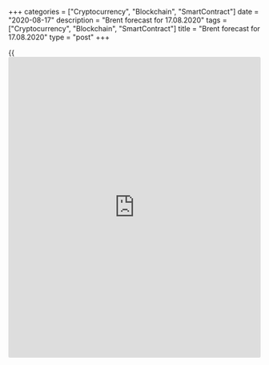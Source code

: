 +++
categories = ["Cryptocurrency", "Blockchain", "SmartContract"]
date = "2020-08-17"
description = "Brent forecast for 17.08.2020"
tags = ["Cryptocurrency", "Blockchain", "SmartContract"]
title = "Brent forecast for 17.08.2020"
type = "post"
+++

{{<iframe id="large-banner" src="https://www.bounty.group/#slide=20.0" width="100%" height="600" scrolling="no" style="border: 0px solid rgb(216, 221, 230); border-radius: 3px;">}}

August 17, 2020

August 17, 2020

Brent forecast: Oil has been trading in the corridor for too longDmitri
Demidenko

## Oil price fundamental forecast for today

### The longer lasts consolidation, the more likely is the trend to
start

The longer consolidation lasts, the more likely is the trend start

Beginner traders like to join strong trends. Experienced traders know
that it is more beneficial to monitor the assets that have been trading
flat for a long time. The consolidation period will end sooner or later,
being followed by new trends. The longer is the market trading in a
narrow range, the more chances are that a sharp movement should start.
With this regard, oil is quite a promising asset.

At first sight, the oil market should be moving down. The OPEC+ is
gradually increasing oil production, international organizations lower
their forecasts for oil global demand amid the difficult epidemiological
situation in the US and the world. Besides, judging by the past
experience, the US oil producers should be increasing the output as the
prices grow. Unfortunately for the oil bears, the oil price is not
falling. It is a reason to think that, if the market doesn’t go where it
should, it is likely to go in the opposite direction.

To the surprise of many [investor](https://www.fintechee.com/tutorial-for-forex-trading/investor-mode/)s, the United States is the main reason
for optimism. According to  Baker Hughes data, the number of the US oil
rig has dropped to the lowest level since 2005. It is the leading
indicator of US oil production. According to The U.S. Energy Information
Administration (EIA) forecasts, the US crude oil production will be
11.26 million barrels per day in 2020. It is far less than the
production before the pandemic.

### Dynamics of US rig count

![LiteForex: Brent forecast for 17.08.2020][1]

 _Source: Bloomberg._

### Dynamics of US crude oil production

![LiteForex: Brent forecast for 17.08.2020][2]

 _Source: Bloomberg._

The US oil-producing companies have changed the strategy. Earlier, they
increased crude oil production as the prices grew. Now, they prefer to
pay off debts.

In addition to a decline in the US crude oil output, the US demand for
oil and liquid fuels is surprisingly high (U.S. crude oil stocks are
declining for the third consecutive week). Besides, the US dollar is
weak. So, it is clear now why the tailwinds for oil are blowing from the
USA.

As for the global demand, one shouldn’t fear the decline in the demand
forecasts by the OPEC to 90.6 million barrels per day, and the IEA - to
91.9 million barrels per day. Both organizations take into account the
growth in the number of COVID-19 cases in the USA. However, according to
US domestic data, the US economy can adjust to it. Furthermore, once
there had been reported that China is going to boost the purchases of
the US energy products in the August-September period to meet the
targets of the phase one trade deal, and the oil price immediately
started growing.

In my opinion, the long-term outlook for the oil market is bullish.
Sooner or later, the global economy will rebound, especially if there
are coronavirus vaccines. The oil global demand will be also growing as
the economy is recovering. As for global oil supply, even if the OPEC+
has increased crude oil production, it is far from the pre-crisis
levels. Moreover, the US oil producers are out of the game. So, I
recommend holding up the [UKBrent][3] longs entered at [level $44 a
barrel][4].

* * *

P.S. Did you like my article? Share it in social networks: it will be
the best “thank you" :)

Ask me questions and comment below. I’ll be glad to answer your
questions and give necessary explanations.

 **Useful links:**

  * I recommend trying to trade with a reliable broker [here][5]. The system allows you to trade by yourself or copy successful traders from all across the globe.
  * Use my promo-code BLOG for getting deposit bonus 50% on LiteForex platform. Just enter this code in the appropriate field while [depositing][6] your trading account.
  * Telegram channel with high-quality analytics, Forex reviews, training articles, and other useful things for traders <t.me/liteforex>



## Price chart of UKBrent in real time mode

![Brent forecast: Oil has been trading in the corridor for too long][7]

The content of this article reflects the author’s opinion and does not
necessarily reflect the official position of LiteForex. The material
published on this page is provided for informational purposes only and
should not be considered as the provision of investment advice for the
purposes of Directive 2004/39/EC.

Rate this article:

{{value}}

( {{count}} {{title}} )

   1. cdn.liteforex.com/cache/uploads/blog_post/fundamental_analysis/rig-rout-17-08-20.jpg?w=30&s=295d82556c7ee6eb23e54388d3ae4ce8
   2. cdn.liteforex.com/cache/uploads/blog_post/fundamental_analysis/production-usa-17-08-20.jpg?w=30&s=d7a2aaeaa926555dddfd878f5fed11b2
   3. my.liteforex.com/trading/chart?symbol=UKBrent&returnUrl=true
   4. www.liteforex.com/blog/analysts-opinions/brent-forecast-dont-play-against-the-oil-fed/
   5. my.liteforex.com/?category=analysts-opinions&slug=brent-forecast-oil-has-been-trading-in-the-corridor-for-too-long&openPopup=%2Fregistration%2Fpopup&utm_source=blog&utm_medium=article&utm_campaign=bonus
   6. my.liteforex.com/deposit/?category=analysts-opinions&slug=brent-forecast-oil-has-been-trading-in-the-corridor-for-too-long&promo_code=BLOG&utm_source=blog&utm_medium=article&utm_campaign=bonus
   7. cdn.liteforex.com/cache/uploads/blog_post/fundamental_analysis/liteforex-blog-brent-17-08-20.jpg?q=75&w=1000&s=2e1c4a8e9de2ad61e9f90ac35d8d6c05